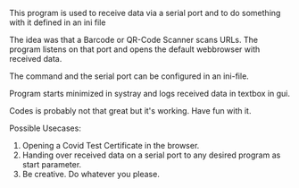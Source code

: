 This program is used to receive data via a serial port and to do something with it defined in an ini file

The idea was that a Barcode or QR-Code Scanner scans URLs. The program listens on that port and opens the default webbrowser with received data.

The command and the serial port can be configured in an ini-file.

Program starts minimized in systray and logs received data in textbox in gui.

Codes is probably not that great but it's working. Have fun with it.

Possible Usecases:
1. Opening a Covid Test Certificate in the browser.
2. Handing over received data on a serial port to any desired program as start parameter.
3. Be creative. Do whatever you please.
